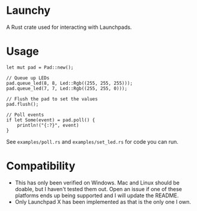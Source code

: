 # Launchy
A Rust crate used for interacting with Launchpads.

# Usage
```
let mut pad = Pad::new();

// Queue up LEDs
pad.queue_led(8, 8, Led::Rgb((255, 255, 255)));
pad.queue_led(7, 7, Led::Rgb((255, 255, 0)));

// Flush the pad to set the values
pad.flush();

// Poll events
if let Some(event) = pad.poll() {
    println!("{:?}", event)
}

```


See `examples/poll.rs` and `examples/set_led.rs` for code you can run.


# Compatibility
- This has only been verified on Windows. Mac and Linux should be doable, but I haven't tested them out. Open an issue if one of these platforms ends up being supported and I will update the README.
- Only Launchpad X has been implemented as that is the only one I own.